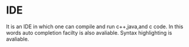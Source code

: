 # IDE
It is an IDE in which one can compile and run  c++,java,and c code.
In this words auto completion facilty is also avaliable.
Syntax highlighting is avaliable.
